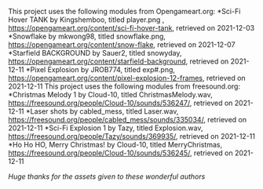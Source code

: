 This project uses the following modules from Opengameart.org:
*Sci-Fi Hover TANK by Kingshemboo, titled player.png , https://opengameart.org/content/sci-fi-hover-tank, retrieved on 2021-12-03
*Snowflake by mkwong98, titled snowflake.png, https://opengameart.org/content/snow-flake, retrieved on 2021-12-07
*Starfield BACKGROUND by Sauer2, titled snowyday, https://opengameart.org/content/starfield-background, retrieved on 2021-12-11
*Pixel Explosion by JROB774, titled exp#.png, https://opengameart.org/content/pixel-explosion-12-frames, retrieved on 2021-12-11
This project uses the following modules from freesound.org:
*Christmas Melody 1 by Cloud-10, titled ChristmasMelody.wav, https://freesound.org/people/Cloud-10/sounds/536247/, retrieved on 2021-12-11
*Laser shots by cabled_mess, titled Laser.wav, https://freesound.org/people/cabled_mess/sounds/335034/, retrieved on 2021-12-11
*Sci-Fi Explosion 1 by Tazy, titled Explosion.wav, https://freesound.org/people/Tazy/sounds/369935/, retrieved on 2021-12-11
*Ho Ho HO, Merry Christmas! by Cloud-10, titled MerryChristmas, https://freesound.org/people/Cloud-10/sounds/536245/, retrieved on 2021-12-11

*Huge thanks for the assets given to these wonderful authors*